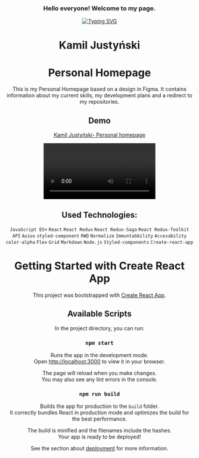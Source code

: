 <div align="center">
<h3> Hello everyone! Welcome to my page.</h3>

<a href="https://git.io/typing-svg"><img src="https://readme-typing-svg.demolab.com?font=Fira+Code&pause=2000&center=true&vCenter=true&width=435&lines=Welcome+on+my+website;Thanks+for+visiting" alt="Typing SVG" /></a>

# Kamil Justyński

# Personal Homepage

This is my Personal Homepage based on a design in Figma. It contains information about my current skills, my development plans and a redirect to my repositories.

## Demo

[Kamil Justyński- Personal homepage](https://kamiljustynski.github.io/Personal-HomePage/)

![screenshot](https://github.com/KamilJustynski/Personal-HomePage/blob/main/public/video.mp4)

## Used Technologies:

`JavaScript ES+` `React` `React Redux` `React Redux-Saga` `React Redux-Toolkit` `API` `Axios` `styled-component` `RWD` `Normalize` `Immuntabbility` `Accesability` `color-alpha`
`Flex` `Grid` `Markdown` `Node.js` `Styled-components` `Create-react-app`

# Getting Started with Create React App

This project was bootstrapped with [Create React App](https://github.com/facebook/create-react-app).

## Available Scripts

In the project directory, you can run:

### `npm start`

Runs the app in the development mode.\
Open [http://localhost:3000](http://localhost:3000) to view it in your browser.

The page will reload when you make changes.\
You may also see any lint errors in the console.

### `npm run build`

Builds the app for production to the `build` folder.\
It correctly bundles React in production mode and optimizes the build for the best performance.

The build is minified and the filenames include the hashes.\
Your app is ready to be deployed!

See the section about [deployment](https://facebook.github.io/create-react-app/docs/deployment) for more information.
